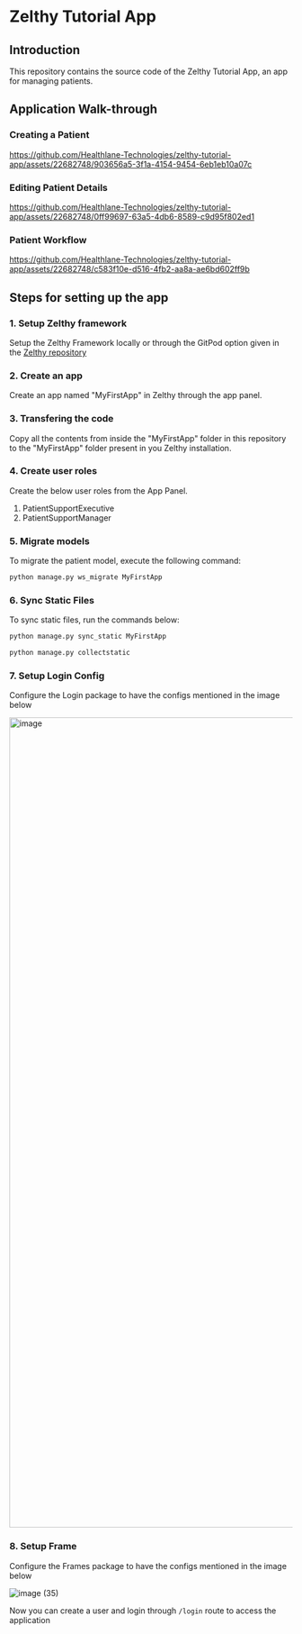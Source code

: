 # Zelthy Tutorial App

## Introduction
This repository contains the source code of the Zelthy Tutorial App, an app for managing patients.

## Application Walk-through

### Creating a Patient


https://github.com/Healthlane-Technologies/zelthy-tutorial-app/assets/22682748/903656a5-3f1a-4154-9454-6eb1eb10a07c


### Editing Patient Details



https://github.com/Healthlane-Technologies/zelthy-tutorial-app/assets/22682748/0ff99697-63a5-4db6-8589-c9d95f802ed1


### Patient Workflow


https://github.com/Healthlane-Technologies/zelthy-tutorial-app/assets/22682748/c583f10e-d516-4fb2-aa8a-ae6bd602ff9b


## Steps for setting up the app

### 1. Setup Zelthy framework
Setup the Zelthy Framework locally or through the GitPod option given in the [Zelthy repository](https://github.com/Healthlane-Technologies/zelthy3)

### 2. Create an app
Create an app named "MyFirstApp" in Zelthy through the app panel.

### 3. Transfering the code
Copy all the contents from inside the "MyFirstApp" folder in this repository to the "MyFirstApp" folder present in you Zelthy installation.

### 4. Create user roles
Create the below user roles from the App Panel.

1. PatientSupportExecutive
2. PatientSupportManager

### 5. Migrate models

To migrate the patient model, execute the following command:

```python
python manage.py ws_migrate MyFirstApp
```

### 6. Sync Static Files
To sync static files, run the commands below:

```python
python manage.py sync_static MyFirstApp
```

```python
python manage.py collectstatic
```

### 7. Setup Login Config

Configure the Login package to have the configs mentioned in the image below

<img width="1439" alt="image" src="https://github.com/Healthlane-Technologies/zelthy-tutorial-app/assets/22682748/42a69153-2db0-4cf3-ab40-0d9152be4f1d">

### 8. Setup Frame
Configure the Frames package to have the configs mentioned in the image below

![image (35)](https://github.com/Healthlane-Technologies/zelthy-tutorial-app/assets/22682748/19eb2758-87e1-45be-bf73-7286abc862fa)



Now you can create a user and login through ``/login`` route to access the application

